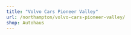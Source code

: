 ```yaml
---
title: "Volvo Cars Pioneer Valley"
url: /northampton/volvo-cars-pioneer-valley/
shop: Autohaus
---
```

